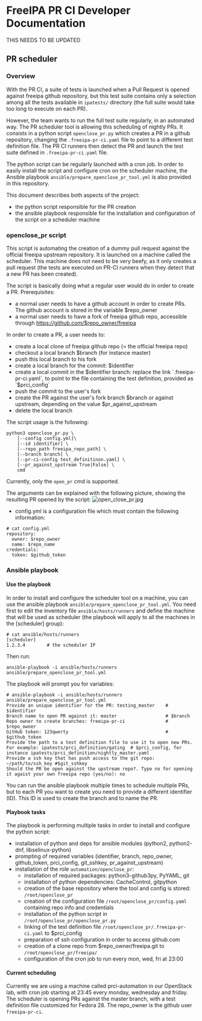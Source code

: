# FreeIPA PR CI Developer Documentation
THIS NEEDS TO BE UPDATED
## PR scheduler

### Overview

With the PR CI, a suite of tests is launched when a Pull Request is opened
against freeipa github repository, but this test suite contains only a
selection among all the tests available in `ipatests/` directory (the
full suite would take too long to execute on each PR).

However, the team wants to run the full test suite regularly, in an automated
way. The PR scheduler tool is allowing this scheduling of nightly PRs. It
consists in a python script `openclose_pr.py` which creates a PR in a
github repository, changing the `.freeipa-pr-ci.yaml` file to point to a
different test definition file.
The PR CI runners then detect the PR and launch the test suite defined in
`.freeipa-pr-ci.yaml` file.

The python script can be regularly launched with a cron job. In order to
easily install the script and configure cron on the scheduler machine,
the Ansible playbook `ansible/prepare_openclose_pr_tool.yml` is also
provided in this repository.

This document describes both aspects of the project:
* the python script responsible for the PR creation
* the ansible playbook responsible for the installation and configuration
of the script on a scheduler machine

### openclose_pr script

This script is automating the creation of a dummy pull request against
the official freeipa upstream repository. It is launched on a machine called
the scheduler. This machine does not need to be very beefy, as it only
creates a pull request (the tests are executed on PR-CI runners when they
detect that a new PR has been created).

The script is basically doing what a regular user would do in order to
create a PR.
Prerequisites:
- a normal user needs to have a github account in order to create PRs.
The github account is stored in the variable $repo_owner
- a normal user needs to have a fork of freeipa github repo, accessible
through https://github.com/$repo_owner/freeipa

In order to create a PR, a user needs to:
- create a local clone of freeipa github repo (= the official freeipa repo)
- checkout a local branch $branch (for instance master)
- push this local branch to his fork
- create a local branch for the commit: $identifier
- create a local commit in the $identifier branch: replace the link
`.freeipa-pr-ci.yaml`, to point to the file containing the test definition,
provided as `$prci_config`
- push the commit to the user's fork
- create the PR against the user's fork branch $branch or against upstream,
depending on the value $pr_against_upstream
- delete the local branch

The script usage is the following:
```
python3 openclose_pr.py \
    [--config config.yml]\
    [--id identifier] \
    [--repo_path freeipa_repo_path] \
    [--branch branch] \
    [--pr-ci-config test_definitinon.yaml] \
    [--pr_against_upstream True|False] \
    cmd
```

Currently, only the `open_pr` cmd is supported.

The arguments can be explained with the following picture, showing
the resulting PR opened by the script:
![open_close_pr.jpg](images/open_close_pr.jpg)

* config.yml is a configuration file which must contain the following information:
```
# cat config.yml
repository:
  owner: $repo_owner
  name: $repo_name
credentials:
  token: $github_token
```


### Ansible playbook

#### Use the playbook

In order to install and configure the scheduler tool on a machine, you can
use the ansible playbook `ansible/prepare_openclose_pr_tool.yml`. You need
first to edit the inventory file `ansible/hosts/runners` and define the
machine that will be used as scheduler (the playbook will apply to all
 the machines in the [scheduler] group):
```
# cat ansible/hosts/runners
[scheduler]
1.2.3.4        # the scheduler IP
```

Then run:
```
ansible-playbook -i ansible/hosts/runners ansible/prepare_openclose_pr_tool.yml
```

The playbook will prompt you for variables:
```
# ansible-playbook -i ansible/hosts/runners ansible/prepare_openclose_pr_tool.yml
Provide an unique identifier for the PR: testing_master    # $identifier
Branch name to open PR against it: master                  # $branch
Repo owner to create branches: freeipa-pr-ci               # $repo_owner
GitHub token: 123qwerty                                    # $github_token
Provide the path to a test definition file to use it to open new PRs. For example: ipatests/prci_definition/gating	# $prci_config, for instance ipatests/prci_definition/nightly_master.yaml
Provide a ssh key that has push access to the git repo: ~/path/to/ssh_key #$git_sshkey
Should the PR be open against the upstream repo?. Type no for opening it agaist your own freeipa repo (yes/no): no
```

You can run the ansible playbook multiple times to schedule multiple PRs,
but to each PR you want to create you need to provide a different
identifier (ID). This ID is used to create the branch and to name the
PR.


#### Playbook tasks

The playbook is performing multiple tasks in order to install and configure
the python script:
* installation of python and deps for ansible modules (python2, python2-dnf,
libselinux-python)
* prompting of required variables (identifier, branch, repo_owner,
github_token, prci_config, git_sshkey, pr_against_upstream)
* installation of the role `automation/openclose_pr`:
  * installation of required packages: python3-github3py, PyYAML, git
  * installation of python dependencies: CacheControl, gitpython
  * creation of the base repository where the tool and config is stored:
`/root/openclose_pr`
  * creation of the configuration file `/root/openclose_pr/config.yaml`
containing repo info and credentials
  * installation of the python script in `/root/openclose_pr/openclose_pr.py`
  * linking of the test definition file
`/root/openclose_pr/.freeipa-pr-ci.yaml` to $prci_config
  * preparation of ssh configuration in order to access github.com
  * creation of a clone repo from $repo_owner/freeipa.git to
`/root/openclose_pr/freeipa/`
  * configuration of the cron job to run every mon, wed, fri at 23:00

#### Current scheduling

Currently we are using a machine called prci-automation in our OpenStack lab,
with cron job starting at 23:45 every monday, wednesday and friday.
The scheduler is opening PRs against the master branch, with a test
definition file customized for Fedora 28. The repo_owner is the github user
`freeipa-pr-ci`.
